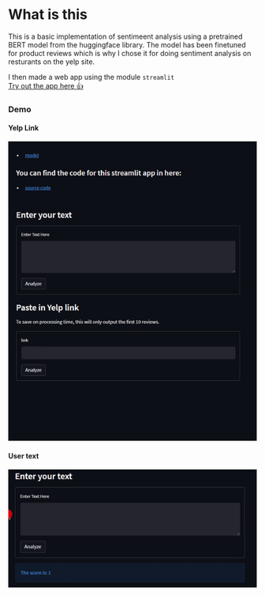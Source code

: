 # What is this
This is a basic implementation of sentimeent analysis using a pretrained BERT model from the huggingface library. The model has been finetuned for product reviews which is why I chose it for doing sentiment analysis on resturants on the yelp site.  

I then made a web app using the module `streamlit`  
[Try out the app here :+1: ](https://elpatatone-sentiment-analysis-bert-app-ctid3i.streamlitapp.com)

### Demo
#### Yelp Link
![](link.gif)

#### User text
![](user.gif)
